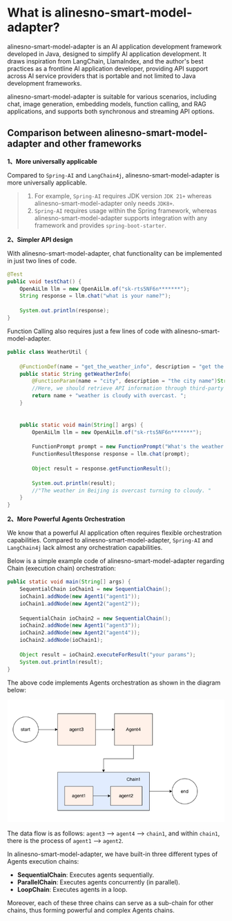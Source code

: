 # What is alinesno-smart-model-adapter?

alinesno-smart-model-adapter is an AI application development framework developed in Java, designed to simplify AI application development. It draws inspiration from LangChain, LlamaIndex, and the author's best practices as a frontline AI application developer, providing API support across AI service providers that is portable and not limited to Java development frameworks.

alinesno-smart-model-adapter is suitable for various scenarios, including chat, image generation, embedding models, function calling, and RAG applications, and supports both synchronous and streaming API options.


## Comparison between alinesno-smart-model-adapter and other frameworks

**1、More universally applicable**

Compared to `Spring-AI` and `LangChain4j`, alinesno-smart-model-adapter is more universally applicable.

> 1) For example, `Spring-AI` requires JDK version `JDK 21+` whereas alinesno-smart-model-adapter only needs `JDK8+`.
> 2) `Spring-AI` requires usage within the Spring framework, whereas alinesno-smart-model-adapter supports integration with any framework and provides `spring-boot-starter`.

**2、Simpler API design**

With alinesno-smart-model-adapter, chat functionality can be implemented in just two lines of code.

```java
@Test
public void testChat() {
    OpenAiLlm llm = new OpenAiLlm.of("sk-rts5NF6n*******");
    String response = llm.chat("what is your name?");

    System.out.println(response);
}
```

Function Calling also requires just a few lines of code with alinesno-smart-model-adapter.

```java
public class WeatherUtil {

    @FunctionDef(name = "get_the_weather_info", description = "get the weather info")
    public static String getWeatherInfo(
        @FunctionParam(name = "city", description = "the city name")String name ) {
        //Here, we should retrieve API information through third-party interfaces
        return name + "weather is cloudy with overcast. ";
    }


    public static void main(String[] args) {
        OpenAiLlm llm = new OpenAiLlm.of("sk-rts5NF6n*******");

        FunctionPrompt prompt = new FunctionPrompt("What's the weather like in Beijing today?", WeatherUtil.class);
        FunctionResultResponse response = llm.chat(prompt);

        Object result = response.getFunctionResult();

        System.out.println(result);
        //"The weather in Beijing is overcast turning to cloudy. "
    }
}
```

**2、More Powerful Agents Orchestration**

We know that a powerful AI application often requires flexible orchestration capabilities. Compared to alinesno-smart-model-adapter, `Spring-AI` and `LangChain4j` lack almost any orchestration capabilities.

Below is a simple example code of alinesno-smart-model-adapter regarding Chain (execution chain) orchestration:

```java
public static void main(String[] args) {
    SequentialChain ioChain1 = new SequentialChain();
    ioChain1.addNode(new Agent1("agent1"));
    ioChain1.addNode(new Agent2("agent2"));

    SequentialChain ioChain2 = new SequentialChain();
    ioChain2.addNode(new Agent1("agent3"));
    ioChain2.addNode(new Agent2("agent4"));
    ioChain2.addNode(ioChain1);

    Object result = ioChain2.executeForResult("your params");
    System.out.println(result);
}
```

The above code implements Agents orchestration as shown in the diagram below:

![](../assets/images/chians-01.png)

The data flow is as follows: `agent3` --> `agent4` --> `chain1`, and within `chain1`, there is the process of `agent1` --> `agent2`.


In alinesno-smart-model-adapter, we have built-in three different types of Agents execution chains:

- **SequentialChain**: Executes agents sequentially.
- **ParallelChain**: Executes agents concurrently (in parallel).
- **LoopChain**: Executes agents in a loop.

Moreover, each of these three chains can serve as a sub-chain for other chains, thus forming powerful and complex Agents chains.

